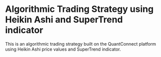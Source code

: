 # Algorithmic Trading Strategy using Heikin Ashi and SuperTrend indicator

This is an algorithmic trading strategy built on the QuantConnect platform using Heikin Ashi price values and SuperTrend indicator.